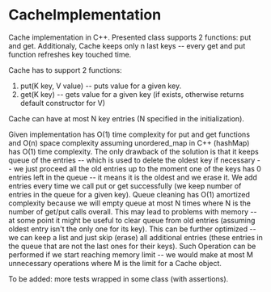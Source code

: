 # CacheImplementation
Cache implementation in C++. Presented class supports 2 functions: put and get. Additionaly, Cache keeps only n last keys -- every get and put function refreshes key touched time.

Cache has to support 2 functions:
1. put(K key, V value) -- puts value for a given key.
2. get(K key) -- gets value for a given key (if exists, otherwise returns default constructor for V)

Cache can have at most N key entries (N specified in the initialization).

Given implementation has O(1) time complexity for put and get functions and O(n) space complexity assuming unordered_map in C++ (hashMap) has O(1) time complexity. The only drawback of the solution is that it keeps queue of the entries -- which is used to delete the oldest key if necessary -- we just proceed all the old entries up to the moment one of the keys has 0 entries left in the queue -- it means it is the oldest and we erase it. We add entries every time we call put or get successfully (we keep number of entries in the queue for a given key). Queue cleaning has O(1) amortized complexity because we will empty queue at most N times where N is the number of get/put calls overall. This may lead to problems with memory -- at some point it might be useful to clear queue from old entries (assuming oldest entry isn't the only one for its key). This can be further optimized -- we can keep a list and just skip (erase) all additional entries (these entries in the queue that are not the last ones for their keys). Such Operation can be performed if we start reaching memory limit -- we would make at most M unnecessary operations where M is the limit for a Cache object.


To be added:
more tests wrapped in some class (with assertions).
